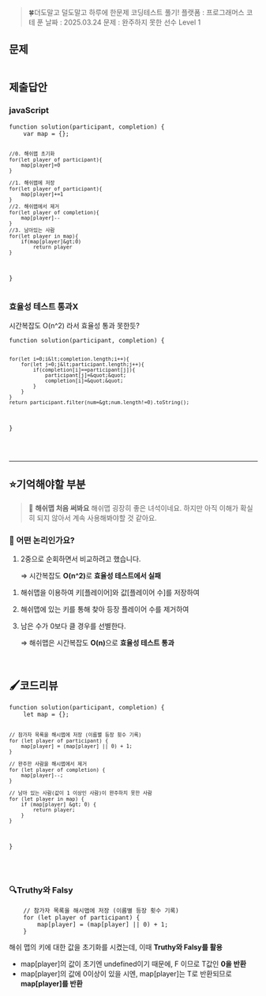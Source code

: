 <blockquote>
<p>🍀더도말고 덜도말고 하루에 한문제 코딩테스트 풀기!
플랫폼 : 프로그래머스
코테 푼 날짜 : 2025.03.24
문제 : 완주하지 못한 선수
Level 1</p>
</blockquote>
<h2 id="문제">문제</h2>
<p><img alt="" src="https://velog.velcdn.com/images/happy7yong/post/08ba4963-2987-4ffa-ac89-c405724fe0a9/image.png" /></p>
<h2 id="제출답안">제출답안</h2>
<h3 id="javascript">javaScript</h3>
<pre><code class="language-jsx">function solution(participant, completion) {
    var map = {};

    //0. 해쉬맵 초기화
    for(let player of participant){
        map[player]=0
    }

    //1. 해쉬맵에 저장
    for(let player of participant){
        map[player]+=1
    }
    //2. 해쉬맵에서 제거
    for(let player of completion){
        map[player]--
    }
    //3. 남아있는 사람
    for(let player in map){
        if(map[player]&gt;0)
            return player
    }
}</code></pre>
<h3 id="효율성-테스트-통과x">효율성 테스트 통과X</h3>
<p>시간복잡도 O(n^2) 라서 효율성 통과 못한듯? </p>
<pre><code class="language-jsx">function solution(participant, completion) {

    for(let i=0;i&lt;completion.length;i++){
        for(let j=0;j&lt;participant.length;j++){
            if(completion[i]==participant[j]){
                participant[j]=&quot;&quot;
                completion[i]=&quot;&quot;
            }            
        }
    }
    return participant.filter(num=&gt;num.length!=0).toString();
}</code></pre>
<br />
<hr />

<h2 id="⭐기억해야할-부분">⭐기억해야할 부분</h2>
<blockquote>
<p>🔵 <strong>해쉬맵 처음 써봐요</strong>
해쉬맵 굉장히 좋은 녀석이네요. 
하지만 아직 이해가 확실히 되지 않아서 계속 사용해봐야할 것 같아요.</p>
</blockquote>
<h3 id="🔎-어떤-논리인가요"><strong>🔎 어떤 논리인가요?</strong></h3>
<ol>
<li><p>2중으로 순회하면서 비교하려고 했습니다.</p>
<p> ⇒ 시간복잡도 <strong>O(n^2)</strong>로 <strong>효율성 테스트에서 실패</strong></p>
</li>
</ol>
<ol>
<li><p>해쉬맵을 이용하여 키[플레이어]와 값[플레이어 수]를 저장하여 </p>
</li>
<li><p>해쉬맵에 있는 키를 통해 찾아 등장 플레이어 수를 제거하여 </p>
</li>
<li><p>남은 수가 0보다 클 경우를 선별한다.</p>
<p> ⇒ 해쉬맵은 시간복잡도 <strong>O(n)</strong>으로 <strong>효율성 테스트 통과</strong> </p>
<br />


</li>
</ol>
<h2 id="🖌️코드리뷰">🖌️코드리뷰</h2>
<pre><code class="language-jsx">function solution(participant, completion) {
    let map = {};

    // 참가자 목록을 해시맵에 저장 (이름별 등장 횟수 기록)
    for (let player of participant) {
        map[player] = (map[player] || 0) + 1;
    }

    // 완주한 사람을 해시맵에서 제거
    for (let player of completion) {
        map[player]--;
    }

    // 남아 있는 사람(값이 1 이상인 사람)이 완주하지 못한 사람
    for (let player in map) {
        if (map[player] &gt; 0) {
            return player;
        }
    }
}</code></pre>
<br />

<h3 id="🔍truthy와-falsy"><strong>🔍Truthy와 Falsy</strong></h3>
<pre><code class="language-jsx">    // 참가자 목록을 해시맵에 저장 (이름별 등장 횟수 기록)
    for (let player of participant) {
        map[player] = (map[player] || 0) + 1;
    }</code></pre>
<p>해쉬 맵의 키에 대한 값을 초기화를 시켰는데, 이때 <strong>Truthy와  Falsy를 활용</strong></p>
<ul>
<li>map[player]의 값이 초기엔 undefined이기 때문에, F 이므로 T값인 <strong>0을 반환</strong></li>
<li>map[player]의 값에 0이상이 있을 시엔, map[player]는 T로 반환되므로 <strong>map[player]를 반환</strong></li>
</ul>